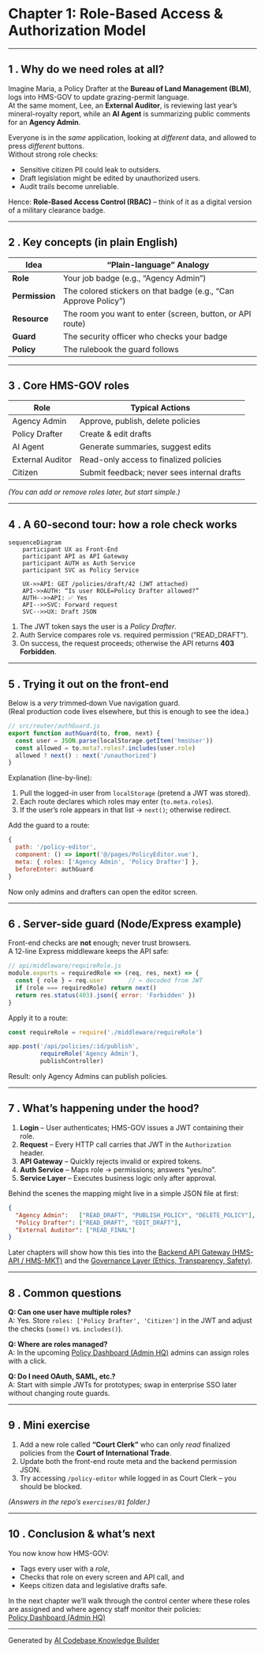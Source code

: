 # Chapter 1: Role-Based Access & Authorization Model


---

## 1 . Why do we need roles at all?

Imagine Maria, a Policy Drafter at the **Bureau of Land Management (BLM)**, logs into HMS-GOV to update grazing-permit language.  
At the same moment, Lee, an **External Auditor**, is reviewing last year’s mineral-royalty report, while an **AI Agent** is summarizing public comments for an **Agency Admin**.

Everyone is in the *same* application, looking at *different* data, and allowed to press *different* buttons.  
Without strong role checks:

* Sensitive citizen PII could leak to outsiders.  
* Draft legislation might be edited by unauthorized users.  
* Audit trails become unreliable.

Hence: **Role-Based Access Control (RBAC)** – think of it as a digital version of a military clearance badge.

---

## 2 . Key concepts (in plain English)

| Idea | “Plain-language” Analogy |
|------|--------------------------|
| **Role** | Your job badge (e.g., “Agency Admin”) |
| **Permission** | The colored stickers on that badge (e.g., “Can Approve Policy”) |
| **Resource** | The room you want to enter (screen, button, or API route) |
| **Guard** | The security officer who checks your badge |
| **Policy** | The rulebook the guard follows |

---

## 3 . Core HMS-GOV roles

| Role | Typical Actions |
|------|-----------------|
| Agency Admin | Approve, publish, delete policies |
| Policy Drafter | Create & edit drafts |
| AI Agent | Generate summaries, suggest edits |
| External Auditor | Read-only access to finalized policies |
| Citizen | Submit feedback; never sees internal drafts |

*(You can add or remove roles later, but start simple.)*

---

## 4 . A 60-second tour: how a role check works

```mermaid
sequenceDiagram
    participant UX as Front-End
    participant API as API Gateway
    participant AUTH as Auth Service
    participant SVC as Policy Service

    UX->>API: GET /policies/draft/42 (JWT attached)
    API->>AUTH: “Is user ROLE=Policy Drafter allowed?”
    AUTH-->>API: ✅ Yes
    API-->>SVC: Forward request
    SVC-->>UX: Draft JSON
```

1. The JWT token says the user is a *Policy Drafter*.  
2. Auth Service compares role vs. required permission (“READ_DRAFT”).  
3. On success, the request proceeds; otherwise the API returns **403 Forbidden**.

---

## 5 . Trying it out on the front-end

Below is a *very* trimmed‐down Vue navigation guard.  
(Real production code lives elsewhere, but this is enough to see the idea.)

```js
// src/router/authGuard.js
export function authGuard(to, from, next) {
  const user = JSON.parse(localStorage.getItem('hmsUser'))
  const allowed = to.meta?.roles?.includes(user.role)
  allowed ? next() : next('/unauthorized')
}
```

Explanation (line-by-line):

1. Pull the logged-in user from `localStorage` (pretend a JWT was stored).  
2. Each route declares which roles may enter (`to.meta.roles`).  
3. If the user’s role appears in that list → `next()`; otherwise redirect.

Add the guard to a route:

```js
{
  path: '/policy-editor',
  component: () => import('@/pages/PolicyEditor.vue'),
  meta: { roles: ['Agency Admin', 'Policy Drafter'] },
  beforeEnter: authGuard
}
```

Now only admins and drafters can open the editor screen.

---

## 6 . Server-side guard (Node/Express example)

Front-end checks are **not** enough; never trust browsers.  
A 12-line Express middleware keeps the API safe:

```js
// api/middleware/requireRole.js
module.exports = requiredRole => (req, res, next) => {
  const { role } = req.user       // ← decoded from JWT
  if (role === requiredRole) return next()
  return res.status(403).json({ error: 'Forbidden' })
}
```

Apply it to a route:

```js
const requireRole = require('./middleware/requireRole')

app.post('/api/policies/:id/publish',
         requireRole('Agency Admin'),
         publishController)
```

Result: only Agency Admins can publish policies.

---

## 7 . What’s happening under the hood?

1. **Login** – User authenticates; HMS-GOV issues a JWT containing their role.  
2. **Request** – Every HTTP call carries that JWT in the `Authorization` header.  
3. **API Gateway** – Quickly rejects invalid or expired tokens.  
4. **Auth Service** – Maps role → permissions; answers “yes/no”.  
5. **Service Layer** – Executes business logic only after approval.

Behind the scenes the mapping might live in a simple JSON file at first:

```json
{
  "Agency Admin":   ["READ_DRAFT", "PUBLISH_POLICY", "DELETE_POLICY"],
  "Policy Drafter": ["READ_DRAFT", "EDIT_DRAFT"],
  "External Auditor": ["READ_FINAL"]
}
```

Later chapters will show how this ties into the [Backend API Gateway (HMS-API / HMS-MKT)](09_backend_api_gateway__hms_api___hms_mkt__.md) and the [Governance Layer (Ethics, Transparency, Safety)](08_governance_layer__ethics__transparency__safety__.md).

---

## 8 . Common questions

**Q: Can one user have multiple roles?**  
A: Yes. Store `roles: ['Policy Drafter', 'Citizen']` in the JWT and adjust the checks (`some()` vs. `includes()`).

**Q: Where are roles managed?**  
A: In the upcoming [Policy Dashboard (Admin HQ)](02_policy_dashboard__admin_hq__.md) admins can assign roles with a click.

**Q: Do I need OAuth, SAML, etc.?**  
A: Start with simple JWTs for prototypes; swap in enterprise SSO later without changing route guards.

---

## 9 . Mini exercise

1. Add a new role called **“Court Clerk”** who can only *read* finalized policies from the **Court of International Trade**.  
2. Update both the front-end route meta and the backend permission JSON.  
3. Try accessing `/policy-editor` while logged in as Court Clerk – you should be blocked.

*(Answers in the repo’s `exercises/01` folder.)*

---

## 10 . Conclusion & what’s next

You now know how HMS-GOV:

* Tags every user with a *role*,
* Checks that role on every screen and API call, and
* Keeps citizen data and legislative drafts safe.

In the next chapter we’ll walk through the control center where these roles are assigned and where agency staff monitor their policies:  
[Policy Dashboard (Admin HQ)](02_policy_dashboard__admin_hq__.md)

---

Generated by [AI Codebase Knowledge Builder](https://github.com/The-Pocket/Tutorial-Codebase-Knowledge)